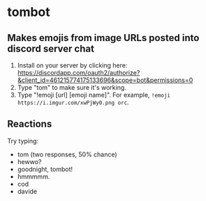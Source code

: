 # tombot
## Makes emojis from image URLs posted into discord server chat

1. Install on your server by clicking here: https://discordapp.com/oauth2/authorize?&client_id=461215774175133696&scope=bot&permissions=0
2. Type "tom" to make sure it's working.
3. Type "!emoji [url] [emoji name]". For example, ```!emoji https://i.imgur.com/xwPjWy0.png orc```.

## Reactions

Try typing:
- tom (two responses, 50% chance)
- hewwo?
- goodnight, tombot!
- hmmmmm.
- cod
- davide
